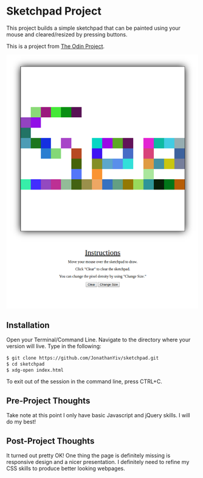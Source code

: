 # Sketchpad Project

This project builds a simple sketchpad that can be painted using your mouse and cleared/resized by pressing buttons.

This is a project from [The Odin Project](https://www.theodinproject.com/courses/web-development-101/lessons/javascript-and-jquery).

![Sketchpad](/images/sketchpad.png)

## Installation

Open your Terminal/Command Line. Navigate to the directory where your version will live. Type in the following:

```
$ git clone https://github.com/JonathanYiv/sketchpad.git
$ cd sketchpad
$ xdg-open index.html
```

To exit out of the session in the command line, press CTRL+C.

## Pre-Project Thoughts

Take note at this point I only have basic Javascript and jQuery skills.
I will do my best!

## Post-Project Thoughts

It turned out pretty OK!
One thing the page is definitely missing is responsive design and a nicer presentation.
I definitely need to refine my CSS skills to produce better looking webpages.

